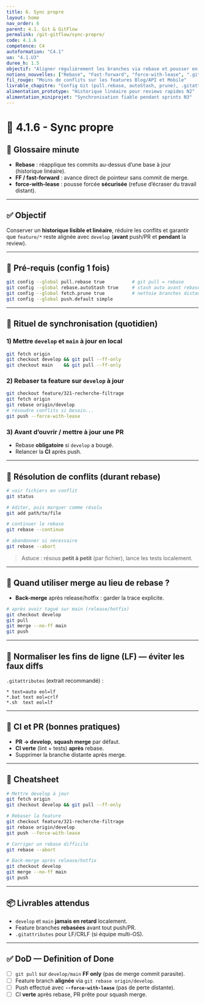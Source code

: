 ```yaml
---
title: 6. Sync propre
layout: home
nav_order: 6
parent: 4.1. Git & GitFlow
permalink: /git-gitflow/sync-propre/
code: 4.1.6
competence: C4
autoformation: "C4.1"
ua: "4.1.U3"
duree_h: 1.5
objectif: "Aligner régulièrement les branches via rebase et pousser en sécurité."
notions_nouvelles: ["Rebase", "Fast-forward", "force-with-lease", ".gitattributes (LF)", "Back-merge"]
fil_rouge: "Moins de conflits sur les features Blog/API et Mobile"
livrable_chapitre: "Config Git (pull.rebase, autoStash, prune), .gitattributes, procédure rebase + push sécurisé"
alimentation_prototype: "Historique linéaire pour reviews rapides N2"
alimentation_miniprojet: "Synchronisation fiable pendant sprints N3"
---
```



# 📘 4.1.6 - Sync propre

## 📒 Glossaire minute
- **Rebase** : réapplique tes commits au-dessus d’une base à jour (historique linéaire).
- **FF / fast-forward** : avance direct de pointeur sans commit de merge.
- **force-with-lease** : pousse forcée **sécurisée** (refuse d’écraser du travail distant).

---

## ✅ Objectif
Conserver un **historique lisible et linéaire**, réduire les conflits et garantir que `feature/*` reste alignée avec `develop` (**avant** push/PR et **pendant** la review).

---

## 🔧 Pré-requis (config 1 fois)
```bash
git config --global pull.rebase true          # git pull = rebase
git config --global rebase.autoStash true     # stash auto avant rebase
git config --global fetch.prune true          # nettoie branches distantes supprimées
git config --global push.default simple
````

---

## 🔁 Rituel de synchronisation (quotidien)

### 1) Mettre `develop` et `main` à jour en local

```bash
git fetch origin
git checkout develop && git pull --ff-only
git checkout main    && git pull --ff-only
```

### 2) Rebaser ta feature sur `develop` à jour

```bash
git checkout feature/321-recherche-filtrage
git fetch origin
git rebase origin/develop
# résoudre conflits si besoin...
git push --force-with-lease
```

### 3) Avant d’ouvrir / mettre à jour une PR

* Rebase **obligatoire** si `develop` a bougé.
* Relancer la **CI** après push.

---

## 🧩 Résolution de conflits (durant rebase)

```bash
# voir fichiers en conflit
git status

# éditer, puis marquer comme résolu
git add path/to/file

# continuer le rebase
git rebase --continue

# abandonner si nécessaire
git rebase --abort
```

> Astuce : résous **petit à petit** (par fichier), lance les tests localement.

---

## 🔀 Quand utiliser merge au lieu de rebase ?

* **Back-merge** après release/hotfix : garder la trace explicite.

```bash
# après avoir tagué sur main (release/hotfix)
git checkout develop
git pull
git merge --no-ff main
git push
```

---

## 🧱 Normaliser les fins de ligne (LF) — éviter les faux diffs

`.gitattributes` (extrait recommandé) :

```gitattributes
* text=auto eol=lf
*.bat text eol=crlf
*.sh  text eol=lf
```

---

## 🧪 CI et PR (bonnes pratiques)

* **PR → develop**, **squash merge** par défaut.
* **CI verte** (lint + tests) **après** rebase.
* Supprimer la branche distante après merge.

---

## 📝 Cheatsheet

```bash
# Mettre develop à jour
git fetch origin
git checkout develop && git pull --ff-only

# Rebaser la feature
git checkout feature/321-recherche-filtrage
git rebase origin/develop
git push --force-with-lease

# Corriger un rebase difficile
git rebase --abort

# Back-merge après release/hotfix
git checkout develop
git merge --no-ff main
git push
```

---

## 📦 Livrables attendus

* `develop` et `main` **jamais en retard** localement.
* Feature branches **rebasées** avant tout push/PR.
* `.gitattributes` pour LF/CRLF (si équipe multi-OS).

---

## ✅ DoD — Definition of Done

* [ ] `git pull` sur `develop/main` **FF only** (pas de merge commit parasite).
* [ ] Feature branch **alignée** via `git rebase origin/develop`.
* [ ] Push effectué avec **`--force-with-lease`** (pas de perte distante).
* [ ] CI **verte** après rebase, PR prête pour squash merge.
